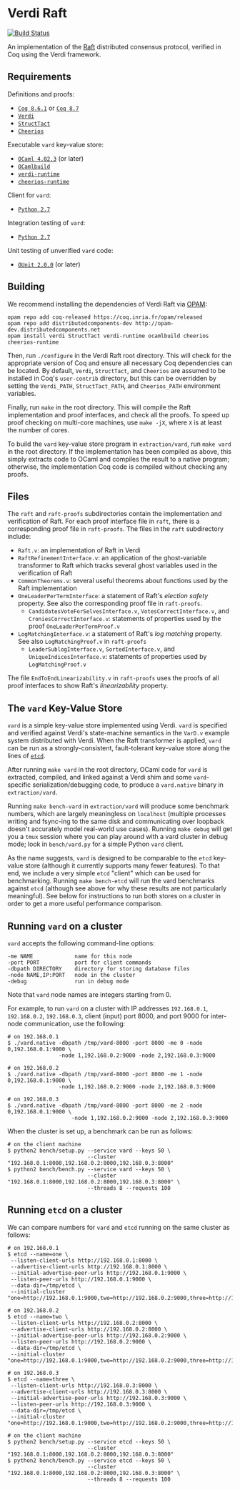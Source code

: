Verdi Raft
==========

[![Build Status](https://api.travis-ci.org/uwplse/verdi-raft.svg?branch=master)](https://travis-ci.org/uwplse/verdi-raft)

An implementation of the [Raft](https://raft.github.io) distributed consensus protocol, verified in Coq using the Verdi framework.

Requirements
------------

Definitions and proofs:

- [`Coq 8.6.1`](https://coq.inria.fr/coq-86) or [`Coq 8.7`](https://coq.inria.fr/coq-87)
- [`Verdi`](https://github.com/uwplse/verdi)
- [`StructTact`](https://github.com/uwplse/StructTact)
- [`Cheerios`](https://github.com/uwplse/cheerios)

Executable `vard` key-value store:

- [`OCaml 4.02.3`](https://ocaml.org/docs/install.html) (or later)
- [`OCamlbuild`](https://github.com/ocaml/ocamlbuild)
- [`verdi-runtime`](https://github.com/DistributedComponents/verdi-runtime)
- [`cheerios-runtime`](https://github.com/uwplse/cheerios)

Client for `vard`:

- [`Python 2.7`](https://www.python.org/download/releases/2.7/)

Integration testing of `vard`:

- [`Python 2.7`](https://www.python.org/download/releases/2.7/)

Unit testing of unverified `vard` code:

- [`OUnit 2.0.0`](http://ounit.forge.ocamlcore.org) (or later)

Building
--------

We recommend installing the dependencies of Verdi Raft via
[OPAM](http://opam.ocaml.org/doc/Install.html):

```
opam repo add coq-released https://coq.inria.fr/opam/released
opam repo add distributedcomponents-dev http://opam-dev.distributedcomponents.net
opam install verdi StructTact verdi-runtime ocamlbuild cheerios cheerios-runtime
```

Then, run `./configure` in the Verdi Raft root directory.  This will check
for the appropriate version of Coq and ensure all necessary
Coq dependencies can be located. By default, `Verdi`, `StructTact`,
and `Cheerios` are assumed to be installed in Coq's
`user-contrib` directory, but this can be overridden by setting the
`Verdi_PATH`, `StructTact_PATH`, and `Cheerios_PATH` environment variables.

Finally, run `make` in the root directory. This will compile the Raft
implementation and proof interfaces, and check all the proofs.
To speed up proof checking on multi-core machines, use `make -jX`,
where `X` is at least the number of cores.

To build the `vard` key-value store program in `extraction/vard`,
run `make vard` in the root directory. If the implementation has
been compiled as above, this simply extracts code to OCaml and
compiles the result to a native program; otherwise, the implementation
Coq code is compiled without checking any proofs.

Files
-----

The `raft` and `raft-proofs` subdirectories contain the implementation and
verification of Raft. For each proof interface file in `raft`, there is a 
corresponding proof file in `raft-proofs`. The files in the `raft` 
subdirectory include:

- `Raft.v`: an implementation of Raft in Verdi
- `RaftRefinementInterface.v`: an application of the ghost-variable transformer
  to Raft which tracks several ghost variables used in the
  verification of Raft
- `CommonTheorems.v`: several useful theorems about functions used by
  the Raft implementation
- `OneLeaderPerTermInterface`: a statement of Raft's *election
  safety* property. See also the corresponding proof file in `raft-proofs`.
    - `CandidatesVoteForSelvesInterface.v`, `VotesCorrectInterface.v`, and
      `CroniesCorrectInterface.v`: statements of properties used by the proof
      `OneLeaderPerTermProof.v`
- `LogMatchingInterface.v`: a statement of Raft's *log matching*
    property. See also `LogMatchingProof.v` in `raft-proofs`
    - `LeaderSublogInterface.v`, `SortedInterface.v`, and `UniqueIndicesInterface.v`: statements
      of properties used by `LogMatchingProof.v`

The file `EndToEndLinearizability.v` in `raft-proofs` uses the proofs of
all proof interfaces to show Raft's *linearizability* property.

The `vard` Key-Value Store
------------------------

`vard` is a simple key-value store implemented using
Verdi. `vard` is specified and verified against Verdi's state-machine
semantics in the `VarD.v` example system distributed with Verdi. When the Raft transformer
is applied, `vard` can be run as a strongly-consistent, fault-tolerant key-value store
along the lines of [`etcd`](https://github.com/coreos/etcd).

After running `make vard` in the root directory, OCaml code for `vard`
is extracted, compiled, and linked against a Verdi shim and some `vard`-specific
serialization/debugging code, to produce a `vard.native` binary in `extraction/vard`.

Running `make bench-vard` in `extraction/vard` will produce some 
benchmark numbers, which are largely meaningless on
`localhost` (multiple processes writing and fsync-ing to the same disk
and communicating over loopback doesn't accurately model real-world
use cases). Running `make debug` will get you a `tmux` session where
you can play around with a vard cluster in debug mode; look in
`bench/vard.py` for a simple Python `vard` client.

As the name suggests, `vard` is designed to be comparable to the `etcd`
key-value store (although it currently supports many fewer
features). To that end, we include a very simple `etcd` "client" which
can be used for benchmarking. Running `make bench-etcd` will run the
vard benchmarks against `etcd` (although see above for why these results
are not particularly meaningful). See below for instructions to run
both stores on a cluster in order to get a more useful performance
comparison.

Running `vard` on a cluster
---------------------------

`vard` accepts the following command-line options:

```
-me NAME             name for this node
-port PORT           port for client commands
-dbpath DIRECTORY    directory for storing database files
-node NAME,IP:PORT   node in the cluster
-debug               run in debug mode
```

Note that `vard` node names are integers starting from 0.

For example, to run `vard` on a cluster with IP addresses
`192.168.0.1`, `192.168.0.2`, `192.168.0.3`, client (input) port 8000,
and port 9000 for inter-node communication, use the following:

```
# on 192.168.0.1
$ ./vard.native -dbpath /tmp/vard-8000 -port 8000 -me 0 -node 0,192.168.0.1:9000 \
                -node 1,192.168.0.2:9000 -node 2,192.168.0.3:9000

# on 192.168.0.2
$ ./vard.native -dbpath /tmp/vard-8000 -port 8000 -me 1 -node 0,192.168.0.1:9000 \
                -node 1,192.168.0.2:9000 -node 2,192.168.0.3:9000

# on 192.168.0.3
$ ./vard.native -dbpath /tmp/vard-8000 -port 8000 -me 2 -node 0,192.168.0.1:9000 \
                    -node 1,192.168.0.2:9000 -node 2,192.168.0.3:9000
```

When the cluster is set up, a benchmark can be run as follows:

```
# on the client machine
$ python2 bench/setup.py --service vard --keys 50 \
                         --cluster "192.168.0.1:8000,192.168.0.2:8000,192.168.0.3:8000"
$ python2 bench/bench.py --service vard --keys 50 \
                         --cluster "192.168.0.1:8000,192.168.0.2:8000,192.168.0.3:8000" \
                         --threads 8 --requests 100
```

Running `etcd` on a cluster
-------------------------

We can compare numbers for `vard` and `etcd` running on the same cluster as
follows:

```
# on 192.168.0.1
$ etcd --name=one \
 --listen-client-urls http://192.168.0.1:8000 \
 --advertise-client-urls http://192.168.0.1:8000 \
 --initial-advertise-peer-urls http://192.168.0.1:9000 \
 --listen-peer-urls http://192.168.0.1:9000 \
 --data-dir=/tmp/etcd \
 --initial-cluster "one=http://192.168.0.1:9000,two=http://192.168.0.2:9000,three=http://192.168.0.3:9000"

# on 192.168.0.2
$ etcd --name=two \
 --listen-client-urls http://192.168.0.2:8000 \
 --advertise-client-urls http://192.168.0.2:8000 \
 --initial-advertise-peer-urls http://192.168.0.2:9000 \
 --listen-peer-urls http://192.168.0.2:9000 \
 --data-dir=/tmp/etcd \
 --initial-cluster "one=http://192.168.0.1:9000,two=http://192.168.0.2:9000,three=http://192.168.0.3:9000"

# on 192.168.0.3
$ etcd --name=three \
 --listen-client-urls http://192.168.0.3:8000 \
 --advertise-client-urls http://192.168.0.3:8000 \
 --initial-advertise-peer-urls http://192.168.0.3:9000 \
 --listen-peer-urls http://192.168.0.3:9000 \
 --data-dir=/tmp/etcd \
 --initial-cluster "one=http://192.168.0.1:9000,two=http://192.168.0.2:9000,three=http://192.168.0.3:9000"

# on the client machine
$ python2 bench/setup.py --service etcd --keys 50 \
                         --cluster "192.168.0.1:8000,192.168.0.2:8000,192.168.0.3:8000"
$ python2 bench/bench.py --service etcd --keys 50 \
                         --cluster "192.168.0.1:8000,192.168.0.2:8000,192.168.0.3:8000" \
                         --threads 8 --requests 100
```
